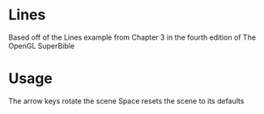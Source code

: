 Lines
=====
Based off of the Lines example from Chapter 3 in the fourth edition of The OpenGL SuperBible

Usage
=====
The arrow keys rotate the scene	
Space resets the scene to its defaults	
